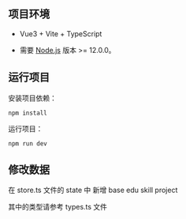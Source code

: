 ## 项目环境

- Vue3 + Vite + TypeScript

- 需要 [Node.js](https://nodejs.org/en/) 版本 >= 12.0.0。

## 运行项目

安装项目依赖：

```shell
npm install
```

运行项目：

```shell
npm run dev
```

## 修改数据

在 store.ts 文件的 state 中 新增 base edu skill project

其中的类型请参考 types.ts 文件



